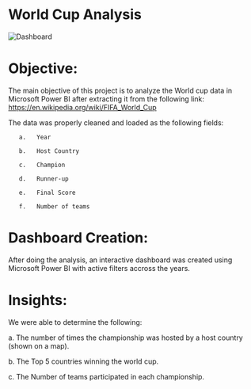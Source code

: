 # World Cup Analysis

![Dashboard](https://github.com/shimaadaowd/World-Cup-Analysis/assets/81235048/d92b2e78-6ee2-452a-b28e-0de5037d1bf6)


# Objective:

The main objective of this project is to analyze the World cup data in Microsoft Power BI after extracting it from the following link:<br>
https://en.wikipedia.org/wiki/FIFA_World_Cup



The data was properly cleaned and loaded as the following fields:

       a.	Year
       
       b.	Host Country
       
       c.	Champion
       
       d.	Runner-up
       
       e.	Final Score
         
       f.	Number of teams


# Dashboard Creation:

After doing the analysis, an interactive dashboard was created using Microsoft Power BI with active filters accross the years.


# Insights:

We were able to determine the following:

  a.	The number of times the championship was hosted by a host country (shown on a map).

  b.	The Top 5 countries winning the world cup.  

  c.	The Number of teams participated in each championship.







